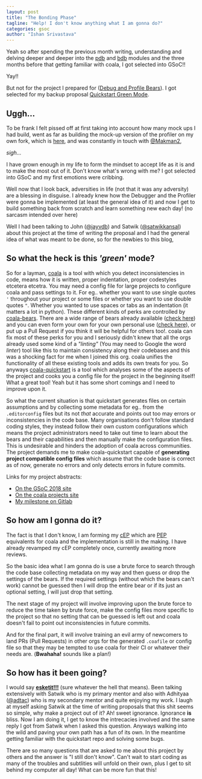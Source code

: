 ```yaml
---
layout: post
title: "The Bonding Phase"
tagline: "Help! I don't know anything what I am gonna do?"
categories: gsoc
author: "Ishan Srivastava"
---
```


Yeah so after spending the previous month writing, understanding and delving
deeper and deeper into the
[pdb](https://docs.python.org/2/library/pdb.html) and
[bdb](https://docs.python.org/2/library/bdb.html) modules and the three months
before that getting familiar with coala, I got selected into GSoC!!

Yay!!

But not for the project I prepared for
([Debug and Profile Bears](http://projects.coala.io/#/projects?project=debug_and_profile_bears&lang=en)).
I got selected for my backup proposal
[Quickstart Green Mode](https://projects.coala.io/#/projects?project=quickstart_green_mode&lang=en).

## Uggh...

To be frank I felt pissed off at first taking into account how many mock ups
I had build, went as far as building the mock-up version of the profiler on
my own fork, which is [here](https://github.com/ishanSrt/coala/pull/1), and
was
constantly in touch with [@Makman2](https://github.com/Makman2),

*sigh...*

I have grown enough in my life to
form the mindset to accept life as it is and to make the most out of it.
Don't know what's wrong with me? I got selected into GSoC and my first
emotions were cribbing.

Well now that I look back, adversities in life (not that it was any adversity)
are a blessing in disguise. I already knew how the Debugger and the Profiler
were gonna be implemented (at least the general idea of it) and now I
get to build something back from scratch and learn something new each day!
(no sarcasm intended over here)

Well I had been talking to John ([@jayvdb](https://github.com/jayvdb)) and
Satwik ([@satwikkansal](https://github.com/satwikkansal)) about this project
at the
time of writing the proposal and I had the general idea of what was meant to
be done, so for the newbies to this blog,

## So what the heck is this *'green'* mode?

So for a layman, [coala](https://coala.io) is a tool with which you detect
inconsistencies in code, means how it is written, proper indentation, proper
codestyles etcetera etcetra. You may need a config file for large projects
to configure coala and pass settings to it.
For eg.. whether you want to use
single quotes `'` throughout your project or some files or whether you want to
use double quotes `"`. Whether you wanted to use spaces or tabs as an
indentation (it matters a lot in python). These different kinds of perks are
controlled by
[coala-bears](https://github.com/coala/coala-bears).
There are a wide range of bears already available
([check here](https://coala.io/#/languages)) and you can even form
your own for your own personal use
([check here](https://api.coala.io/en/latest/Developers/Writing_Native_Bears.html)),
or put up a Pull Request if you think it will
be helpful for others too!. coala can fix most of these perks for you
and I seriously didn't knew that all the orgs already used some kind of a
*"linting"* (You may need to Google the word *linter*) tool
like this to maintain consistency along their codebases and this was a shocking
fact for me when I joined this org. coala unifies the functionality of all
these existing tools and adds its own treats for you.
So anyways
[coala-quickstart](https://github.com/coala/coala-quickstart) is a tool which
analyses some of the aspects of the project and cooks you a config file for the
project in the beginning itself! What a great tool! Yeah but it has some short
comings and I need to improve upon it.

So what the current situation is that quickstart generates files on certain
assumptions and by collecting some metadata for eg.. from the `.editorconfig`
files but its not *that* accurate and points out too may errors or
inconsistencies in the code base. Many organisations don't follow standard
coding styles, they instead follow their own custom configurations which
means the project administrators need to take out time to learn about the
bears and their capabilities and then manually make the configuration files.
This is undesirable and hinders the adoption of coala across communities.
The project demands me to make coala-quickstart capable of **generating
project compatible
config files** which assume that the code base is correct as of now,
generate no errors and only detects errors in future commits.

Links for my project abstracts:
* [On the GSoC 2018
  site](https://summerofcode.withgoogle.com/projects/#5792652830703616) 
* [On the coala projects
  site](https://projects.coala.io/#/projects?project=quickstart_green_mode&lang=en)
* [My milestone on Gitlab](https://gitlab.com/coala/GSoC/GSoC-2018/milestones/46)

## So how am I gonna do it?

The fact is that I don't know, I am forming my
[cEP](https://github.com/coala/cEPs/pull/139) which are
[PEP](https://www.python.org/dev/peps/) equivalents
for coala and the implementation is still in the making. I have already revamped
my cEP completely once, currently awaiting more reviews.

So the basic idea what I am gonna do is use a brute force to search through the
code base collecting metadata on my way and then guess or drop the settings of
the bears. If the required settings (without which the bears can't work) cannot
be guessed then I will drop the entire bear or if its just an optional setting,
I will just drop that setting.

The next stage of my project will involve improving upon the brute force to
reduce the time taken by brute force, make the config files more specific to the
project so that no setting that can be guessed is left out and coala doesn't
fail to point out inconsistencies in future commits.

And for the final part, it will involve training an evil army of newcomers
to land PRs (Pull Requests) in other orgs for the generated `.coafile` or config
file so that they may be tempted to use coala for their CI or whatever their
needs are. (**Bwahaha!** sounds like a plan!)

## So how has it been going?

I would say **[esketit!!!](https://youtu.be/J1zlCmSzlG8?t=10)** (sure
whatever the hell that means). Been talking extensively with Satwik who is my
primary mentor and also with Adhityaa ([@adtac](https://github.com/adtac)) who is
my
secondary mentor and quite enjoying my work. I laugh at myself asking Satwik at
the time of writing proposals that this shit seems so simple, why make a project
out of it? Ah! sweet ignorance. Ignorance **is** bliss. Now I am doing it, I get
to know the intrecacies involved and the same reply I got from Satwik when I
asked
this question. Anyways walking into the wild and paving your own path has a fun
of its own.
In the meantime getting familiar with the quickstart repo and solving some bugs.

There are so many questions that are asked to me about this project by others
and the answer is "I still don't know". Can't wait to start coding as many
of the troubles and subtlities will unfold on their own, plus I get to sit
behind my computer all day! What can be more fun that this!
